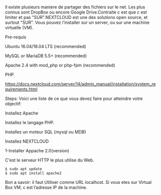 
Il existe plusieurs maniere de partager des fichiers sur le net. Les plus connus sont DropBox ou encore Google Drive.Contraite c est que c est limiter et pas "SUR".NEXTCLOUD est une des solutions open source, et surtout "SUR". 
Vous pouvez l’installer sur un server, ou sur une machine virtuelle (VM).

Pre-requis

Ubuntu 16.04/18.04 LTS (recommended)

MySQL or MariaDB 5.5+ (recommended)

Apache 2.4 with mod_php or php-fpm (recommended)

PHP. 

https://docs.nextcloud.com/server/14/admin_manual/installation/system_requirements.html



Steps:
Voici une liste de ce que vous devez faire pour atteindre votre objectif:

 Installez Apache

 Installez le langage PHP.

 Installez un moteur SQL (mysql ou MDB)

 Installez NEXTCLOUD 







1-Installer Appache 2.0(version)

C'est le serveur HTTP le plus utilise du Web.

``` 
$ sudo apt update
$ sudo apt install apache2
```
Bon a savoir:
il faut Utiliser comme URL localhost. Si vous etes sur Virtual Box VM, c est l’adresse IP de la machine.

